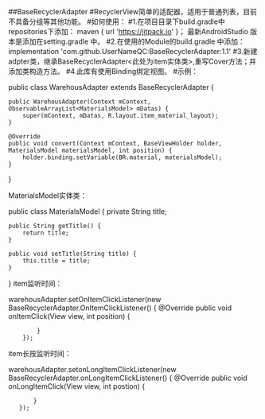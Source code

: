 ##BaseRecyclerAdapter 
#RecyclerView简单的适配器，适用于普通列表，目前不具备分组等其他功能。
#如何使用：
#1.在项目目录下build.gradle中repositories下添加：
    maven { url 'https://jitpack.io' }；
    最新AndroidStudio 版本是添加在setting.gradle 中。
#2.在使用的Module的build.gradle 中添加：
    implementation 'com.github.UserNameQC:BaseRecyclerAdapter:1.1'
#3.新建adpter类，继承BaseRecyclerAdapter<此处为item实体类>,重写Cover方法；并添加类构造方法。
#4.此库有使用Binding绑定视图。
#示例：

public class WarehousAdapter extends BaseRecyclerAdapter<MaterialsModel> {

    public WarehousAdapter(Context mContext, ObservableArrayList<MaterialsModel> mDatas) {
        super(mContext, mDatas, R.layout.item_material_layout);
    }

    @Override
    public void convert(Context mContext, BaseViewHolder holder, MaterialsModel materialsModel, int position) {
        holder.binding.setVariable(BR.material, materialsModel);
    }
}

MaterialsModel实体类：

public class MaterialsModel {
    private String title;

    public String getTitle() {
        return title;
    }

    public void setTitle(String title) {
        this.title = title;
    }
}
item监听时间：

warehousAdapter.setOnItemClickListener(new BaseRecyclerAdapter.OnItemClickListener() {
            @Override
            public void onItemClick(View view, int position) {
                
            }
        });
item长按监听时间：

warehousAdapter.setonLongItemClickListener(new BaseRecyclerAdapter.onLongItemClickListener() {
           @Override
           public void onLongItemClick(View view, int postion) {
               
           }
       });

